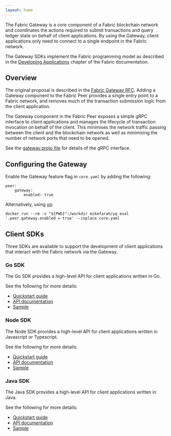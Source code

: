 ```yaml
---
layout: home
---
```


The Fabric Gateway is a core component of a Fabric blockchain network and coordinates the actions required to
submit transactions and query ledger state on behalf of client applications.  By using the Gateway, client applications
only need to connect to a single endpoint in the Fabric network.

The Gateway SDKs implement the Fabric programming model as described in the
[Developing Applications](https://hyperledger-fabric.readthedocs.io/en/latest/developapps/developing_applications.html)
chapter of the Fabric documentation.

## Overview

The original proposal is described in the [Fabric Gateway RFC](https://hyperledger.github.io/fabric-rfcs/text/0000-fabric-gateway.html).
Adding a Gateway component to the Fabric Peer provides a single entry point to a Fabric network, and removes much of the transaction submission logic from the client application.

The Gateway component in the Fabric Peer exposes a simple gRPC interface to client applications and manages the lifecycle of transaction invocation on behalf of the client.
This minimises the network traffic passing between the client and the blockchain network as well as minimising the number of network ports that need to be opened.

See the [gateway.proto file](https://github.com/hyperledger/fabric-protos/blob/main/gateway/gateway.proto) for details of the gRPC interface.

## Configuring the Gateway

Enable the Gateway feature flag in `core.yaml` by adding the following:

```
peer:
    gateway:
        enabled: true
```

Alternatively, using [yq](https://mikefarah.gitbook.io/yq/):

```
docker run --rm -v "${PWD}":/workdir mikefarah/yq eval '.peer.gateway.enabled = true' --inplace core.yaml
```
## Client SDKs

Three SDKs are available to support the development of client applications that interact with the Fabric network via
the Gateway.  

### Go SDK

The Go SDK provides a high-level API for client applications written in Go.

See the following for more details:

- [Quickstart guide](https://github.com/hyperledger/fabric-gateway/blob/main/pkg/client/README.md) 
- [API documentation](https://pkg.go.dev/github.com/hyperledger/fabric-gateway/pkg/client)
- [Sample](https://github.com/hyperledger/fabric-gateway/blob/main/samples/README.md)

### Node SDK

The Node SDK provides a high-level API for client applications written in Javascript or Typescript.

See the following for more details:

- [Quickstart guide](https://github.com/hyperledger/fabric-gateway/blob/main/node/README.md) 
- [API documentation](https://hyperledger.github.io/fabric-gateway/main/api/node/)
- [Sample](https://github.com/hyperledger/fabric-gateway/blob/main/samples/README.md)

### Java SDK

The Java SDK provides a high-level API for client applications written in Java.

See the following for more details:

- [Quickstart guide](https://github.com/hyperledger/fabric-gateway/blob/main/java/README.md) 
- [API documentation](https://hyperledger.github.io/fabric-gateway/main/api/java/)
- [Sample](https://github.com/hyperledger/fabric-gateway/blob/main/samples/README.md)
